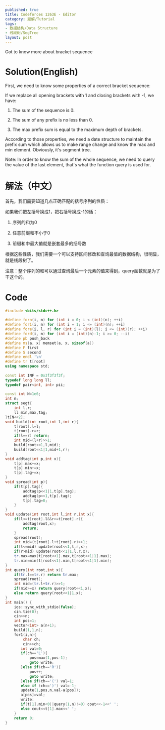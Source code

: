 ```yaml
---
published: true
title: Codeforces 1263E - Editor
category: 题解/Tutorial
tags: 
- 数据结构/Data Structure
- 线段树/SegTree
layout: post
---
```

Got to know  more about bracket sequence
<!-- more -->

# Solution(English)

First, we need to know some properties of a correct bracket sequence:

If we replace all opening brackets with 1 and closing brackets with -1, we have:

1. The sum of the sequence is 0.

1. The sum of any prefix is no less than 0.

1. The max prefix sum is equal to the maximum depth of brackets.

According to those properties, we need a date structure to maintain the prefix sum which allows us to make range change and know the max and min element. Obviously, it's segment tree.

Note: In order to know the sum of the whole sequence, we need to query the value of the last element, that's what the function query is used for.

# 解法（中文）

首先，我们需要知道几点正确匹配的括号序列的性质：

如果我们把左括号换成1，把右括号换成-1的话：

1. 序列的和为0

1. 任意前缀和不小于0

1. 前缀和中最大值就是嵌套最多的括号数

根据这些性质，我们需要一个可以支持区间修改和查询最值的数据结构，很明显，就是线段树了。

注意：整个序列的和可以通过查询最后一个元素的值来得到，query函数就是为了干这个的。

# Code
```cpp
#include <bits/stdc++.h>
 
#define forn(i, n) for (int i = 0; i < (int)(n); ++i)
#define for1(i, n) for (int i = 1; i <= (int)(n); ++i)
#define fore(i, l, r) for (int i = (int)(l); i <= (int)(r); ++i)
#define ford(i, n) for (int i = (int)(n)-1; i >= 0; --i)
#define pb push_back
#define ms(a, x) memset(a, x, sizeof(a))
#define F first
#define S second
#define endl '\n'
#define tr t[root]
using namespace std;
 
const int INF = 0x3f3f3f3f;
typedef long long ll;
typedef pair<int, int> pii;
 
const int N=1e6;
int n;
struct segt{
    int l,r;
    ll min,max,tag;
}t[N<<2];
void build(int root,int l,int r){
    t[root].l=l;
    t[root].r=r;
    if(l==r) return;
    int mid=(l+r)>>1;
    build(root<<1,l,mid);
    build(root<<1|1,mid+1,r);
}
void addtag(int p,int x){
    t[p].max+=x;
    t[p].min+=x;
    t[p].tag+=x;
}
void spread(int p){
    if(t[p].tag){
        addtag(p<<1|1,t[p].tag);
        addtag(p<<1,t[p].tag);
        t[p].tag=0;
    }
}
void update(int root,int l,int r,int x){
    if(l<=t[root].l&&r>=t[root].r){
        addtag(root,x);
        return;
    }
    spread(root);
    int mid=(t[root].l+t[root].r)>>1;
    if(l<=mid) update(root<<1,l,r,x);
    if(r>mid) update(root<<1|1,l,r,x);
    tr.max=max(t[root<<1].max,t[root<<1|1].max);
    tr.min=min(t[root<<1].min,t[root<<1|1].min);
}
int query(int root,int x){
    if(tr.l==tr.r) return tr.max;
    spread(root);
    int mid=(tr.l+tr.r)>>1;
    if(mid>=x) return query(root<<1,x);
    else return query(root<<1|1,x);
}
int main() {
    ios::sync_with_stdio(false);
    cin.tie(0);
    cin>>n;
    int pos=1;
    vector<int> a(n+1);
    build(1,1,n);
    for1(i,n){
        char ch;
        cin>>ch;
       int val=0;
       if(ch=='L'){
           pos=max(1,pos-1);
           goto write;
       }else if(ch=='R'){
           pos++;
           goto write;
       }else if(ch=='(') val=1;
       else if (ch==')') val=-1;
       update(1,pos,n,val-a[pos]);
       a[pos]=val;
       write:
       if(t[1].min<0||query(1,n)!=0) cout<<-1<<' ';
       else cout<<t[1].max<<' ';
    }
    return 0;
}
```